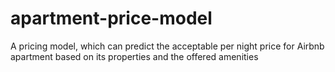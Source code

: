 # apartment-price-model
A pricing model, which can predict the acceptable per night price for Airbnb apartment based on its properties and the offered amenities
